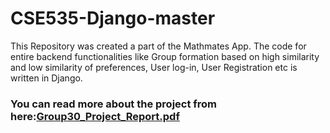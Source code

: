 # CSE535-Django-master
This Repository was created a part of the Mathmates App. The code for entire backend functionalities like Group formation based on high similarity and low
similarity of preferences, User log-in, User Registration etc is written in Django. 
### You can read more about the project from here:[Group30_Project_Report.pdf](https://github.com/rajat641/CSE535-Mobile-FE/files/4025707/Group30_Project_Report.pdf)
